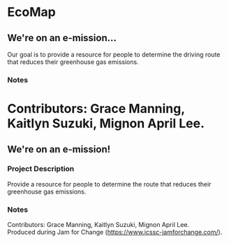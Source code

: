 # EcoMap

## We're on an e-mission...

Our goal is to provide a resource for people to determine the driving route that reduces their greenhouse gas emissions.

### Notes

# Contributors: Grace Manning, Kaitlyn Suzuki, Mignon April Lee. </br>

## We're on an e-mission!

### Project Description

Provide a resource for people to determine the route that reduces their greenhouse gas emissions.

### Notes

Contributors: Grace Manning, Kaitlyn Suzuki, Mignon April Lee. </br>
Produced during Jam for Change (https://www.icssc-jamforchange.com/).
